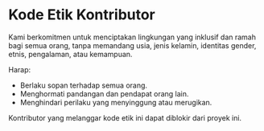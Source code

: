 # Kode Etik Kontributor

Kami berkomitmen untuk menciptakan lingkungan yang inklusif dan ramah bagi semua orang, tanpa memandang usia, jenis kelamin, identitas gender, etnis, pengalaman, atau kemampuan.

Harap:
- Berlaku sopan terhadap semua orang.
- Menghormati pandangan dan pendapat orang lain.
- Menghindari perilaku yang menyinggung atau merugikan.

Kontributor yang melanggar kode etik ini dapat diblokir dari proyek ini.
